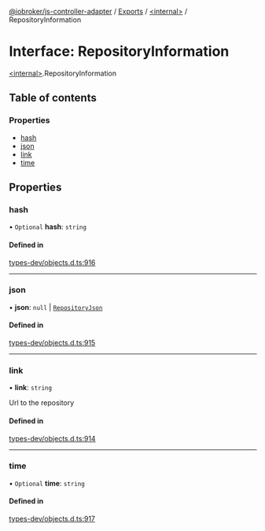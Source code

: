 [@iobroker/js-controller-adapter](../README.md) / [Exports](../modules.md) / [\<internal\>](../modules/internal_.md) / RepositoryInformation

# Interface: RepositoryInformation

[\<internal\>](../modules/internal_.md).RepositoryInformation

## Table of contents

### Properties

- [hash](internal_.RepositoryInformation.md#hash)
- [json](internal_.RepositoryInformation.md#json)
- [link](internal_.RepositoryInformation.md#link)
- [time](internal_.RepositoryInformation.md#time)

## Properties

### hash

• `Optional` **hash**: `string`

#### Defined in

[types-dev/objects.d.ts:916](https://github.com/ioBroker/ioBroker.js-controller/blob/e4f9cfa5/packages/types-dev/objects.d.ts#L916)

___

### json

• **json**: ``null`` \| [`RepositoryJson`](internal_.RepositoryJson.md)

#### Defined in

[types-dev/objects.d.ts:915](https://github.com/ioBroker/ioBroker.js-controller/blob/e4f9cfa5/packages/types-dev/objects.d.ts#L915)

___

### link

• **link**: `string`

Url to the repository

#### Defined in

[types-dev/objects.d.ts:914](https://github.com/ioBroker/ioBroker.js-controller/blob/e4f9cfa5/packages/types-dev/objects.d.ts#L914)

___

### time

• `Optional` **time**: `string`

#### Defined in

[types-dev/objects.d.ts:917](https://github.com/ioBroker/ioBroker.js-controller/blob/e4f9cfa5/packages/types-dev/objects.d.ts#L917)
